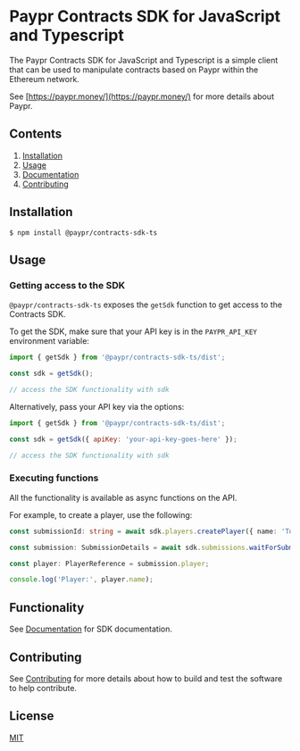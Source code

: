 # Paypr Contracts SDK for JavaScript and Typescript

The Paypr Contracts SDK for JavaScript and Typescript is a simple client that
can be used to manipulate contracts based on Paypr within the Ethereum network.

See [https://paypr.money/](https://paypr.money/) for more details about Paypr.

## Contents

1. [Installation](#installation)
2. [Usage](#usage)
3. [Documentation](docs/index.md)
4. [Contributing](CONTRIBUTING.md)

## Installation

```
$ npm install @paypr/contracts-sdk-ts
```

## Usage

### Getting access to the SDK

`@paypr/contracts-sdk-ts` exposes the `getSdk` function to get access to the
Contracts SDK.

To get the SDK, make sure that your API key is in the `PAYPR_API_KEY`
environment variable:

```javascript
import { getSdk } from '@paypr/contracts-sdk-ts/dist';

const sdk = getSdk();

// access the SDK functionality with sdk
```

Alternatively, pass your API key via the options:

```javascript
import { getSdk } from '@paypr/contracts-sdk-ts/dist';

const sdk = getSdk({ apiKey: 'your-api-key-goes-here' });

// access the SDK functionality with sdk
```

### Executing functions

All the functionality is available as async functions on the API.

For example, to create a player, use the following:

```typescript
const submissionId: string = await sdk.players.createPlayer({ name: 'Tom Jones' });

const submission: SubmissionDetails = await sdk.submissions.waitForSubmissionDone(submissionId);

const player: PlayerReference = submission.player;

console.log('Player:', player.name);
```

## Functionality

See [Documentation](docs/index.md) for SDK documentation.

## Contributing

See [Contributing](CONTRIBUTING.md) for more details about how to build
and test the software to help contribute.

## License

[MIT](LICENSE)
